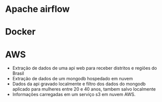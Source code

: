 # Apache airflow
# Docker
# AWS
- Extração de dados de uma api web para receber distritos e regiões do Brasil
- Extração de dados de um mongodb hospedado em nuvem
- Dados da api gravado localmente e filtro dos dados do mongodb aplicado para mulheres entre 20 e 40 anos, tambem salvo localmente
- Informações carregadas em um serviço s3 em nuvem AWS.
